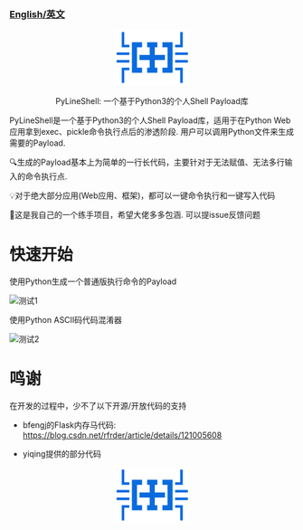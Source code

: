 ### [English/英文](README_en.md)

<div align="center"> <img src="bugctf.png" width = 135 height = 99 /></div>
<p align="center">PyLineShell: 一个基于Python3的个人Shell Payload库</p>


PyLineShell是一个基于Python3的个人Shell Payload库，适用于在Python Web应用拿到exec、pickle命令执行点后的渗透阶段. 用户可以调用Python文件来生成需要的Payload.

🔍生成的Payload基本上为简单的一行长代码，主要针对于无法赋值、无法多行输入的命令执行点. 

💡对于绝大部分应用(Web应用、框架)，都可以一键命令执行和一键写入代码

🦙这是我自己的一个练手项目，希望大佬多多包涵. 可以提issue反馈问题

# 快速开始

使用Python生成一个普通版执行命令的Payload

![测试1](https://raw.githubusercontent.com/Leeyangee/PyLineShell/main/%E6%B5%8B%E8%AF%951.png)

使用Python ASCII码代码混淆器

![测试2](https://raw.githubusercontent.com/Leeyangee/PyLineShell/main/%E6%B5%8B%E8%AF%952.png)

# 鸣谢

在开发的过程中，少不了以下开源/开放代码的支持

* bfengj的Flask内存马代码: https://blog.csdn.net/rfrder/article/details/121005608

* yiqing提供的部分代码  

<div align="center"> <img src="bugctf.png" width = 135 height = 99 /></div>
